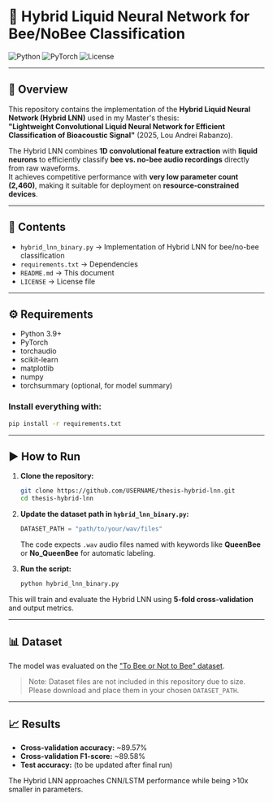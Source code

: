 # 🐝 Hybrid Liquid Neural Network for Bee/NoBee Classification

![Python](https://img.shields.io/badge/python-3.9+-blue.svg)
![PyTorch](https://img.shields.io/badge/framework-PyTorch-red)
![License](https://img.shields.io/badge/license-MIT-green.svg)

---

## 📌 Overview
This repository contains the implementation of the **Hybrid Liquid Neural Network (Hybrid LNN)** used in my Master's thesis:  
**"Lightweight Convolutional Liquid Neural Network for Efficient Classification of Bioacoustic Signal"** (2025, Lou Andrei Rabanzo).

The Hybrid LNN combines **1D convolutional feature extraction** with **liquid neurons** to efficiently classify **bee vs. no-bee audio recordings** directly from raw waveforms.  
It achieves competitive performance with **very low parameter count (2,460)**, making it suitable for deployment on **resource-constrained devices**.

---

## 📂 Contents
- `hybrid_lnn_binary.py` → Implementation of Hybrid LNN for bee/no-bee classification  
- `requirements.txt` → Dependencies  
- `README.md` → This document  
- `LICENSE` → License file  

---

## ⚙️ Requirements
- Python 3.9+
- PyTorch
- torchaudio
- scikit-learn
- matplotlib
- numpy
- torchsummary (optional, for model summary)

### Install everything with:

```bash
pip install -r requirements.txt
```
---

## ▶️ How to Run

1.  **Clone the repository:**

    ```bash
    git clone https://github.com/USERNAME/thesis-hybrid-lnn.git
    cd thesis-hybrid-lnn
    ```

2.  **Update the dataset path in `hybrid_lnn_binary.py`:**

    ```python
    DATASET_PATH = "path/to/your/wav/files"
    ```

    The code expects `.wav` audio files named with keywords like **QueenBee** or **No_QueenBee** for automatic labeling.

3.  **Run the script:**

    ```bash
    python hybrid_lnn_binary.py
    ```

This will train and evaluate the Hybrid LNN using **5-fold cross-validation** and output metrics.

---


## 📊 Dataset

The model was evaluated on the ["To Bee or Not to Bee" dataset](https://www.kaggle.com/datasets/chrisfilo/to-bee-or-no-to-bee).

> Note: Dataset files are not included in this repository due to size. Please download and place them in your chosen `DATASET_PATH`.

---

## 📈 Results

* **Cross-validation accuracy:** ~89.57%
* **Cross-validation F1-score:** ~89.58%
* **Test accuracy:** (to be updated after final run)

The Hybrid LNN approaches CNN/LSTM performance while being >10x smaller in parameters.

